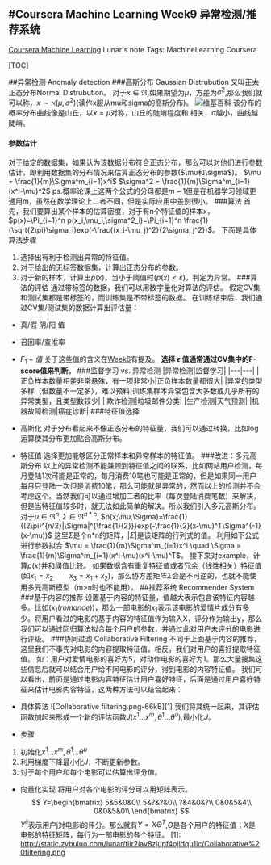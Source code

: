 ﻿#Coursera Machine Learning Week9 异常检测/推荐系统
----
[Coursera Machine Learning](https://www.coursera.org/learn/machine-learning/home/welcome) Lunar's note 
Tags: MachineLearning Coursera

[TOC]

##异常检测 Anomaly detection
###高斯分布 Gaussian Distrubution
又叫~~正太~~正态分布Normal Distrubution。
对于$x\in \Re$,如果期望为$\mu$，方差为$\sigma^2$,那么我们就可以称，$x\sim \aleph(\mu,\sigma^2)$(读作x服从mu和sigma的高斯分布)。
![维基百科](https://upload.wikimedia.org/wikipedia/commons/thumb/8/8a/Normal_approximation_to_binomial.png/325px-Normal_approximation_to_binomial.png)
该分布的概率分布曲线像是山丘，以$x=\mu$对称，山丘的陡峭程度和
相关，$\sigma$越小，曲线越陡峭。

#### 参数估计
对于给定的数据集，如果认为该数据分布符合正态分布，那么可以对他们进行参数估计，即利用数据集的分布情况来估算正态分布的参数($\mu和\sigma$)。
$\mu = \frac{1}{m}\Sigma^m_{i=1}x^i$
$\sigma^2 = \frac{1}{m}\Sigma^m_{i=1}(x^i-\mu)^2$
ps.概率论课上这两个公式的分母都是$m-1$但是在机器学习领域更通用m，虽然在数学理论上二者不同，但是实际应用中差别很小。
###算法
首先，我们要算出某个样本的估算密度，对于有n个特征值的样本x，
$p(x)=\Pi_{i=1}^n p(x_i,\mu_i,\sigma^2_i)=\Pi_{i=1}^n \frac{1}{\sqrt{2\pi}\sigma_i}exp(-\frac{(x_i-\mu_j)^2}{2\sigma_j^2})$。
下面是具体算法步骤
1. 选择出有利于检测出异常的特征值。
2. 对于给出的无标签数据集，计算出正态分布的参数。
3. 对于新的样本，计算出$p(x)$，当小于阈值时($p(x)<\varepsilon$)，判定为异常。
###算法的评估
通过带标签的数据，我们可以用数字量化对算法的评估。
假定CV集和测试集都是带标签的，而训练集是不带标签的数据。
在训练结束后，我们通过CV集/测试集的数据计算出评估量：

+ 真/假 阴/阳 值
+ 召回率/查准率
+ $F_1-值$
关于这些值的含义在[Week6](https://www.zybuluo.com/lunar/note/301822)有提及。
**选择 $\epsilon$ 值通常通过CV集中的F-score值来判断。**
###监督学习 vs. 异常检测
|异常检测|监督学习|
|---|---|
|正负样本数量相差非常悬殊，有一项非常小|正负样本数量都很大|
|异常的类型多样（但数量不一定多），难以预料|训练集样本异常包含大多数或几乎所有的异常类型，且类型数较少|
| 欺诈检测|垃圾邮件分类|
|生产检测|天气预测|
|机器故障检测|癌症诊断|
###特征值选择
+ 高斯化
对于分布看起来不像正态分布的特征量，我们可以通过转换，比如log运算使其分布更加贴合高斯分布。
+ 特征值
选择更加能够区分正常样本和异常样本的特征值。
###改进：多元高斯分布
以上的异常检测不能兼顾到特征值之间的联系。比如网站用户检测，每月登陆1次可能是正常的，每月消费10笔也可能是正常的，但是如果同一用户每月只登陆一次但是消费10笔，那么可能就是异常的，然而以上的检测并不会考虑这个。当然我们可以通过增加二者的比率（每次登陆消费笔数）来解决，但是当特征值较多时，就无法如此简单的解决。所以我们引入多元高斯分布。
对于$\mu \in \Re^n,\Sigma \in \Re^{n*n}$,
$p(x;\mu,\Sigma)=\frac{1}{(2\pi)^{n/2}|\Sigma|^{\frac{1}{2}}}exp(-\frac{1}{2}(x-\mu)^T\Sigma^{-1}(x-\mu))$
这里$\Sigma$是个n*n的矩阵，$|\Sigma|$是该矩阵的行列式的值。
利用如下公式进行参数拟合
$\mu = \frac{1}{m}\Sigma^m_{i=1}x^i \quad \Sigma = \frac{1}{m}\Sigma^m_{i=1}(x^i-\mu)(x^i-\mu)^T$。
接下来对example，计算$p(x)$并和阈值比较。
如果数据含有重复特征值或者冗余（线性相关）特征值(如$x_1=x_2\qquad x_3=x_1+x_2$)，那么协方差矩阵$\Sigma$会是不可逆的，也就不能使用多元高斯模型（m>n时也不能用）。
##推荐系统 Recommender System
###基于内容的推荐
设置基于内容的特征量，值越大表示包含该特征内容越多。比如($x_1(romance)$)，那么一部电影的$x_1$表示该电影的爱情片成分有多少。将用户看过的电影的基于内容的特征值作为输入X，评分作为输出y，那么我们可以通过回归算法拟合每个用户的参数，并通过此对用户未评分的电影进行评级。
###协同过滤 Collaborative Filtering
不同于上面基于内容的推荐，这里我们不事先对电影的内容提取特征值，相反，我们对用户的喜好提取特征值。
如：用户对爱情电影的喜好为5，对动作电影的喜好为1。那么大量搜集这些信息后就可以结合用户给不同电影的评分，得到电影的内容特征值。
我们可以看出，前面是通过电影内容特征估计用户喜好特征，后面是通过用户喜好特征来估计电影内容特征，这两种方法可以结合起来：

+ 具体算法
![Collaborative filtering.png-66kB][1]
我们将其统一起来，其评估函数加起来形成一个新的评估函数$J(x^1...x^m,\theta^1...\theta^u)$,最小化$J$。
+ 步骤
1. 初始化$x^1...x^m,\theta^1...\theta^u$
2. 利用梯度下降最小化$J$，不断更新参数。
3. 对于每个用户和每个电影可以估算出评分值。

+ 向量化实现
将用户对各个电影的评分可以用矩阵表示。
$$
Y=\begin{bmatrix}
5&5&0&0\\
5&?&?&0\\
?&4&0&?\\
0&0&5&4\\
0&0&5&0\\
\end{bmatrix}
$$
$Y^{ij}$表示用户j对电影i的评分。那么就有$Y=X\Theta^T$,$\Theta$是各个用户的特征值；$X$是电影的特征矩阵，每行为一部电影的各个特征。
  [1]: http://static.zybuluo.com/lunar/tiir2lav8zjupf4ojldqu1lc/Collaborative%20filtering.png